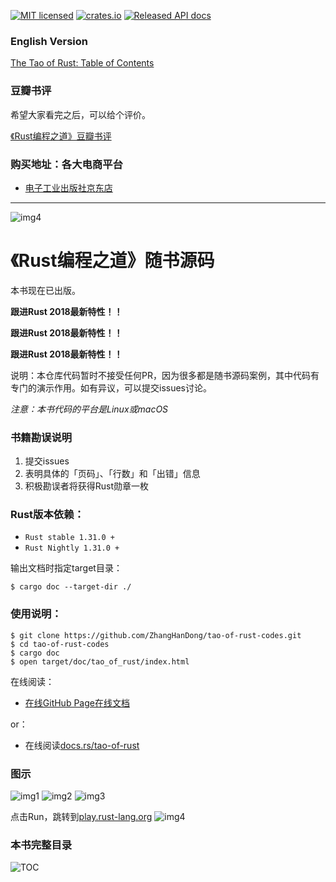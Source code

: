 [![MIT licensed](https://img.shields.io/badge/license-MIT-blue.svg)](./LICENSE)
[![crates.io](https://meritbadge.herokuapp.com/tao-of-rust)](https://crates.io/crates/tao-of-rust)
[![Released API docs](https://docs.rs/tao-of-rust/badge.svg)](https://docs.rs/tao-of-rust)

### English Version 

[The Tao of Rust:  Table of Contents](./tao_of_rust_english.md)

### 豆瓣书评

希望大家看完之后，可以给个评价。

[《Rust编程之道》豆瓣书评](https://book.douban.com/subject/30418895/) 

### 购买地址：各大电商平台

- [电子工业出版社京东店](https://item.jd.com/12479415.html)
<!-- - [作者签名版 - 混沌小店购买](https://weidian.com/?userid=1165436513&wfr=c&ifr=shopdetail&source=shop&sfr=app) -->

---

![img4](images/rustbook.jpg)

# 《Rust编程之道》随书源码

本书现在已出版。

**跟进Rust 2018最新特性！！**

**跟进Rust 2018最新特性！！**

**跟进Rust 2018最新特性！！**

说明：本仓库代码暂时不接受任何PR，因为很多都是随书源码案例，其中代码有专门的演示作用。如有异议，可以提交issues讨论。

_注意：本书代码的平台是Linux或macOS_

### 书籍勘误说明

1. 提交issues
2. 表明具体的「页码」、「行数」和「出错」信息
3. 积极勘误者将获得Rust勋章一枚

### Rust版本依赖：

- `Rust stable 1.31.0 + `
- `Rust Nightly 1.31.0 +`

输出文档时指定target目录：

```
$ cargo doc --target-dir ./
```

### 使用说明：

```shell
$ git clone https://github.com/ZhangHanDong/tao-of-rust-codes.git
$ cd tao-of-rust-codes
$ cargo doc
$ open target/doc/tao_of_rust/index.html
```

在线阅读：

- [在线GitHub Page在线文档](https://ruststudy.github.io/tao_of_rust_docs/tao_of_rust/)

or：

- 在线阅读[docs.rs/tao-of-rust](https://docs.rs/tao-of-rust/1.0.1/tao_of_rust/)

### 图示

![img1](images/0.png)
![img2](images/1.png)
![img3](images/2.png)

点击Run，跳转到[play.rust-lang.org](https://play.rust-lang.org)
![img4](images/run.png)

### 本书完整目录

![TOC](images/toc.png)
